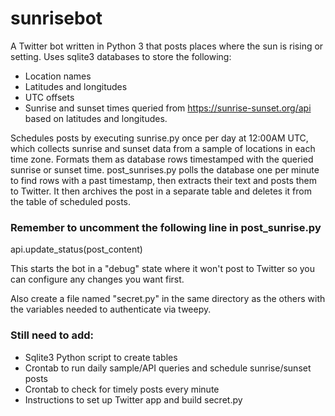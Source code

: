 # sunrisebot
A Twitter bot written in Python 3 that posts places where the sun is rising or setting. Uses sqlite3 databases to store the following:

* Location names
* Latitudes and longitudes
* UTC offsets
* Sunrise and sunset times queried from https://sunrise-sunset.org/api based on latitudes and longitudes.

Schedules posts by executing sunrise.py once per day at 12:00AM UTC, which collects sunrise and sunset data from a sample of locations in each time zone. Formats them as database rows timestamped with the queried sunrise or sunset time. post_sunrises.py polls the database one per minute to find rows with a past timestamp, then extracts their text and posts them to Twitter. It then archives the post in a separate table and deletes it from the table of scheduled posts.

<h3>Remember to uncomment the following line in post_sunrise.py</h3>
api.update_status(post_content)

This starts the bot in a "debug" state where it won't post to Twitter so you can configure any changes you want first.

Also create a file named "secret.py" in the same directory as the others with the variables needed to authenticate via tweepy.

<h3>Still need to add:</h3>

* Sqlite3 Python script to create tables  
* Crontab to run daily sample/API queries and schedule sunrise/sunset posts  
* Crontab to check for timely posts every minute  
* Instructions to set up Twitter app and build secret.py
